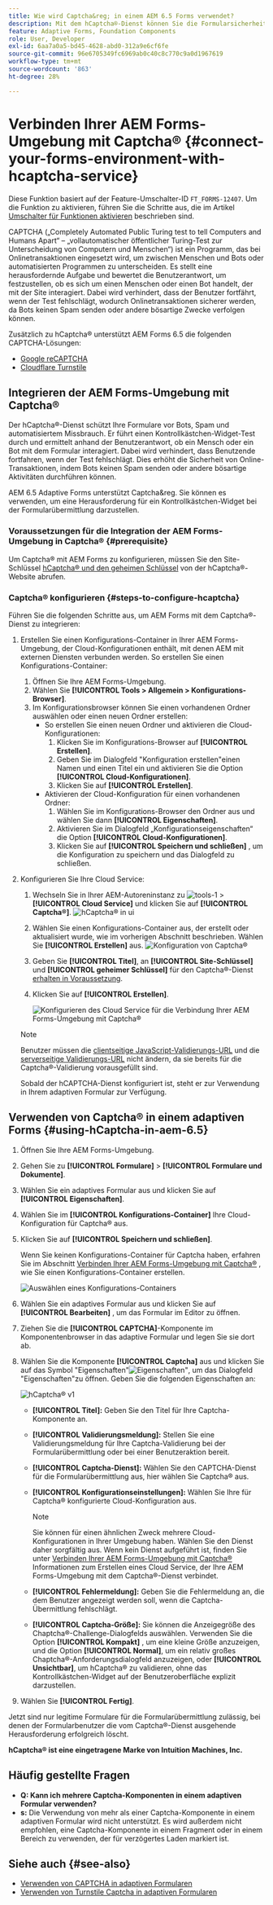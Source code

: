 ```yaml
---
title: Wie wird Captcha&reg; in einem AEM 6.5 Forms verwendet?
description: Mit dem hCaptcha®-Dienst können Sie die Formularsicherheit optimieren. Schrittweise Anleitung enthalten!
feature: Adaptive Forms, Foundation Components
role: User, Developer
exl-id: 6aa7a0a5-bd45-4628-abd0-312a9e6cf6fe
source-git-commit: 96e6705349fc6969ab0c40c8c770c9a0d1967619
workflow-type: tm+mt
source-wordcount: '863'
ht-degree: 28%

---
```


# Verbinden Ihrer AEM Forms-Umgebung mit Captcha® {#connect-your-forms-environment-with-hcaptcha-service}

<span class="preview">Diese Funktion basiert auf der Feature-Umschalter-ID `FT_FORMS-12407`. Um die Funktion zu aktivieren, führen Sie die Schritte aus, die im Artikel [Umschalter für Funktionen aktivieren](/help/forms/using/enable-feature-toggle.md) beschrieben sind. </span>


CAPTCHA („Completely Automated Public Turing test to tell Computers and Humans Apart“ – „vollautomatischer öffentlicher Turing-Test zur Unterscheidung von Computern und Menschen“) ist ein Programm, das bei Onlinetransaktionen eingesetzt wird, um zwischen Menschen und Bots oder automatisierten Programmen zu unterscheiden. Es stellt eine herausfordernde Aufgabe und bewertet die Benutzerantwort, um festzustellen, ob es sich um einen Menschen oder einen Bot handelt, der mit der Site interagiert. Dabei wird verhindert, dass der Benutzer fortfährt, wenn der Test fehlschlägt, wodurch Onlinetransaktionen sicherer werden, da Bots keinen Spam senden oder andere bösartige Zwecke verfolgen können.

Zusätzlich zu hCaptcha® unterstützt AEM Forms 6.5 die folgenden CAPTCHA-Lösungen:

* [Google reCAPTCHA](/help/forms/using/captcha-adaptive-forms.md)
* [Cloudflare Turnstile](/help/forms/using/integrate-adaptive-forms-turnstile.md)

## Integrieren der AEM Forms-Umgebung mit Captcha®

Der hCaptcha®-Dienst schützt Ihre Formulare vor Bots, Spam und automatisiertem Missbrauch. Er führt einen Kontrollkästchen-Widget-Test durch und ermittelt anhand der Benutzerantwort, ob ein Mensch oder ein Bot mit dem Formular interagiert. Dabei wird verhindert, dass Benutzende fortfahren, wenn der Test fehlschlägt. Dies erhöht die Sicherheit von Online-Transaktionen, indem Bots keinen Spam senden oder andere bösartige Aktivitäten durchführen können.

AEM 6.5 Adaptive Forms unterstützt Captcha&amp;reg. Sie können es verwenden, um eine Herausforderung für ein Kontrollkästchen-Widget bei der Formularübermittlung darzustellen.

<!-- ![hCaptcha&reg;](assets/hCaptcha&reg;-challenge.png)-->


### Voraussetzungen für die Integration der AEM Forms-Umgebung in Captcha® {#prerequisite}

Um Captcha® mit AEM Forms zu konfigurieren, müssen Sie den Site-Schlüssel [hCaptcha® und den geheimen Schlüssel](https://docs.hcaptcha.com/switch/#get-your-hcaptcha-sitekey-and-secret-key) von der hCaptcha®-Website abrufen.

### Captcha® konfigurieren {#steps-to-configure-hcaptcha}

Führen Sie die folgenden Schritte aus, um AEM Forms mit dem Captcha®-Dienst zu integrieren:

1. Erstellen Sie einen Konfigurations-Container in Ihrer AEM Forms-Umgebung, der Cloud-Konfigurationen enthält, mit denen AEM mit externen Diensten verbunden werden. So erstellen Sie einen Konfigurations-Container:
   1. Öffnen Sie Ihre AEM Forms-Umgebung.
   1. Wählen Sie **[!UICONTROL Tools > Allgemein > Konfigurations-Browser]**.
   1. Im Konfigurationsbrowser können Sie einen vorhandenen Ordner auswählen oder einen neuen Ordner erstellen:
      * So erstellen Sie einen neuen Ordner und aktivieren die Cloud-Konfigurationen:
         1. Klicken Sie im Konfigurations-Browser auf **[!UICONTROL Erstellen]**.
         1. Geben Sie im Dialogfeld &quot;Konfiguration erstellen&quot;einen Namen und einen Titel ein und aktivieren Sie die Option **[!UICONTROL Cloud-Konfigurationen]**.
         1. Klicken Sie auf **[!UICONTROL Erstellen]**.
      * Aktivieren der Cloud-Konfiguration für einen vorhandenen Ordner:
         1. Wählen Sie im Konfigurations-Browser den Ordner aus und wählen Sie dann **[!UICONTROL Eigenschaften]**.
         1. Aktivieren Sie im Dialogfeld „Konfigurationseigenschaften“ die Option **[!UICONTROL Cloud-Konfigurationen]**.
         1. Klicken Sie auf **[!UICONTROL Speichern und schließen]** , um die Konfiguration zu speichern und das Dialogfeld zu schließen.

1. Konfigurieren Sie Ihre Cloud Service:
   1. Wechseln Sie in Ihrer AEM-Autoreninstanz zu ![tools-1](assets/tools-1.png) > **[!UICONTROL Cloud Service]** und klicken Sie auf **[!UICONTROL Captcha®]**.
      ![hCaptcha® in ui](assets/hcaptcha-in-ui.png)
   1. Wählen Sie einen Konfigurations-Container aus, der erstellt oder aktualisiert wurde, wie im vorherigen Abschnitt beschrieben. Wählen Sie **[!UICONTROL Erstellen]** aus.
      ![Konfiguration von Captcha®](assets/config-hcaptcha.png)
   1. Geben Sie **[!UICONTROL Titel]**, <!--**[!UICONTROL Name]**--> an **[!UICONTROL Site-Schlüssel]** und **[!UICONTROL geheimer Schlüssel]** für den Captcha®-Dienst [erhalten in Voraussetzung](#prerequisite).
   1. Klicken Sie auf **[!UICONTROL Erstellen]**.

      ![Konfigurieren des Cloud Service für die Verbindung Ihrer AEM Forms-Umgebung mit Captcha®](assets/create-hcaptcha-config.png)

   >[!NOTE]
   > Benutzer müssen die [clientseitige JavaScript-Validierungs-URL](https://docs.hcaptcha.com/#add-the-hcaptcha-widget-to-your-webpage) und die [serverseitige Validierungs-URL](https://docs.hcaptcha.com/#verify-the-user-response-server-side) nicht ändern, da sie bereits für die Captcha®-Validierung vorausgefüllt sind.

   Sobald der hCAPTCHA-Dienst konfiguriert ist, steht er zur Verwendung in Ihrem adaptiven Formular zur Verfügung.

## Verwenden von Captcha® in einem adaptiven Forms {#using-hCaptcha-in-aem-6.5}

1. Öffnen Sie Ihre AEM Forms-Umgebung.
1. Gehen Sie zu **[!UICONTROL Formulare]** > **[!UICONTROL Formulare und Dokumente]**.
1. Wählen Sie ein adaptives Formular aus und klicken Sie auf **[!UICONTROL Eigenschaften]**.
1. Wählen Sie im **[!UICONTROL Konfigurations-Container]** Ihre Cloud-Konfiguration für Captcha® aus.
1. Klicken Sie auf **[!UICONTROL Speichern und schließen]**.

   Wenn Sie keinen Konfigurations-Container für Captcha haben, erfahren Sie im Abschnitt [Verbinden Ihrer AEM Forms-Umgebung mit Captcha®](#configure-hcaptcha-steps-to-configure-hcaptcha) , wie Sie einen Konfigurations-Container erstellen.

   ![Auswählen eines Konfigurations-Containers](/help/forms/using/assets/captcha-properties.png)

1. Wählen Sie ein adaptives Formular aus und klicken Sie auf **[!UICONTROL Bearbeiten]** , um das Formular im Editor zu öffnen.
1. Ziehen Sie die **[!UICONTROL CAPTCHA]**-Komponente im Komponentenbrowser in das adaptive Formular und legen Sie sie dort ab.
1. Wählen Sie die Komponente **[!UICONTROL Captcha]** aus und klicken Sie auf das Symbol &quot;Eigenschaften&quot;![Eigenschaften&quot;](assets/configure-icon.svg), um das Dialogfeld &quot;Eigenschaften&quot;zu öffnen. Geben Sie die folgenden Eigenschaften an:

   ![hCaptcha® v1](assets/config-hcaptcha-v1-img.png)

   * **[!UICONTROL Titel]:** Geben Sie den Titel für Ihre Captcha-Komponente an.
   * **[!UICONTROL Validierungsmeldung]:** Stellen Sie eine Validierungsmeldung für Ihre Captcha-Validierung bei der Formularübermittlung oder bei einer Benutzeraktion bereit.
   * **[!UICONTROL Captcha-Dienst]:** Wählen Sie den CAPTCHA-Dienst für die Formularübermittlung aus, hier wählen Sie Captcha® aus.
   * **[!UICONTROL Konfigurationseinstellungen]:** Wählen Sie Ihre für Captcha® konfigurierte Cloud-Konfiguration aus.
     >[!NOTE]
     >Sie können für einen ähnlichen Zweck mehrere Cloud-Konfigurationen in Ihrer Umgebung haben. Wählen Sie den Dienst daher sorgfältig aus. Wenn kein Dienst aufgeführt ist, finden Sie unter [Verbinden Ihrer AEM Forms-Umgebung mit Captcha®](#connect-your-forms-environment-with-hcaptcha-service) Informationen zum Erstellen eines Cloud Service, der Ihre AEM Forms-Umgebung mit dem Captcha®-Dienst verbindet.

   * **[!UICONTROL Fehlermeldung]:** Geben Sie die Fehlermeldung an, die dem Benutzer angezeigt werden soll, wenn die Captcha-Übermittlung fehlschlägt.
   * **[!UICONTROL Captcha-Größe]:** Sie können die Anzeigegröße des Chaptcha®-Challenge-Dialogfelds auswählen. Verwenden Sie die Option **[!UICONTROL Kompakt]** , um eine kleine Größe anzuzeigen, und die Option **[!UICONTROL Normal]**, um ein relativ großes Chaptcha®-Anforderungsdialogfeld anzuzeigen, oder **[!UICONTROL Unsichtbar]**, um hCaptcha® zu validieren, ohne das Kontrollkästchen-Widget auf der Benutzeroberfläche explizit darzustellen.

1. Wählen Sie **[!UICONTROL Fertig]**.


Jetzt sind nur legitime Formulare für die Formularübermittlung zulässig, bei denen der Formularbenutzer die vom Captcha®-Dienst ausgehende Herausforderung erfolgreich löscht.

**hCaptcha® ist eine eingetragene Marke von Intuition Machines, Inc.**


## Häufig gestellte Fragen

* **Q: Kann ich mehrere Captcha-Komponenten in einem adaptiven Formular verwenden?**
* **s:** Die Verwendung von mehr als einer Captcha-Komponente in einem adaptiven Formular wird nicht unterstützt. Es wird außerdem nicht empfohlen, eine Captcha-Komponente in einem Fragment oder in einem Bereich zu verwenden, der für verzögertes Laden markiert ist.

## Siehe auch {#see-also}

* [Verwenden von CAPTCHA in adaptiven Formularen](/help/forms/using/captcha-adaptive-forms.md)
* [Verwenden von Turnstile Captcha in adaptiven Formularen](/help/forms/using/integrate-adaptive-forms-turnstile.md)
